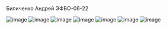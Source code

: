 Биличенко Андрей ЭФБО-06-22


![image](https://github.com/user-attachments/assets/e7f33f4e-32fd-44bf-b6fb-2e6b616680d9)
![image](https://github.com/user-attachments/assets/4f06fb1e-aaaa-4461-b7b4-6e666d912a9e)
![image](https://github.com/user-attachments/assets/85e3e10c-b6e7-4da5-aec3-0c540c6add49)
![image](https://github.com/user-attachments/assets/7289a5b5-0b52-414b-aaa5-5022a35fa7ae)
![image](https://github.com/user-attachments/assets/52663715-4736-43a5-a89e-5a8c89a85cd2)
![image](https://github.com/user-attachments/assets/196aab1b-800c-4d56-bbca-f50bb5490df9)
![image](https://github.com/user-attachments/assets/b79e9323-8207-4ebd-ba3e-57b81a23d00c)

 
